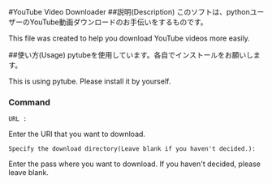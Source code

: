 #YouTube Video Downloader
##説明(Description)
このソフトは、pythonユーザーのYouTube動画ダウンロードのお手伝いをするものです。

This file was created to help you download YouTube videos more easily.

##使い方(Usage)
pytubeを使用しています。各自でインストールをお願いします。

This is using pytube. Please install it by yourself.

### Command
`URL : `

Enter the URl that you want to download.

`Specify the download directory(Leave blank if you haven't decided.): `

Enter the pass where you want to download. If you haven't decided, please leave blank.
